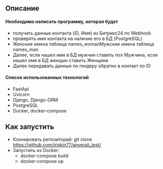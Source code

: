 

## Описание

#### Необходимо написать программу, которая будет 

+ получать данные контакта (ID, Имя) из Битрикс24 по Webhook 
+ проверять имя контакта на наличие его в БД (PostgreSQL) 
+ Женские имена таблица names_womanМужские имена таблица names_man
+ Далее, если нашел имя в БД мужчин ставить пол Мужчина, если нашел имя в БД женщин ставить Женщина
+ Далее передавать данные по гендеру обратно в контакт по ID

#### Список использованных технологий

+ FastApi
+ Uvicorn
+ Django, Django-ORM
+ PostgreSQL
+ Docker, docker-compose

## Как запустить

+ Клонировать репозиторий: git clone https://github.com/iriskin77/anverali_test/
+ Запустить из Docker: 
  + docker-compose build
  + docker-compose up

